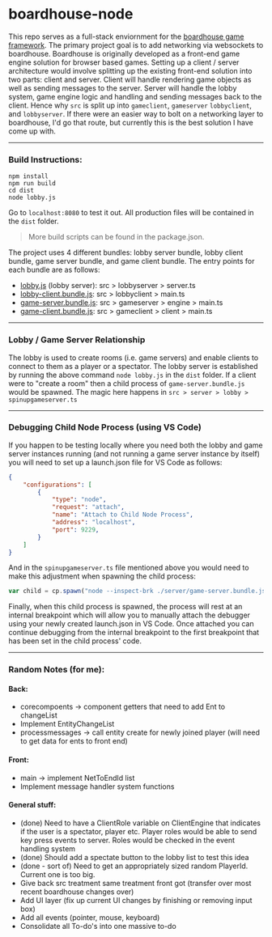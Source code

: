# boardhouse-node
This repo serves as a full-stack enviornment for the [boardhouse game framework](https://github.com/jjwall/BoardhouseTS). The primary project goal is to add networking via websockets to boardhouse. Boardhouse is originally developed as a front-end game engine solution for browser based games. Setting up a client / server architecture would involve splitting up the existing front-end solution into two parts: client and server. Client will handle rendering game objects as well as sending messages to the server. Server will handle the lobby system, game engine logic and handling and sending messages back to the client. Hence why ``src`` is split up into ``gameclient``, ``gameserver`` ``lobbyclient``, and ``lobbyserver``.  If there were an easier way to bolt on a networking layer to boardhouse, I'd go that route, but currently this is the best solution I have come up with.

___

### Build Instructions:
```
npm install
npm run build
cd dist
node lobby.js
```

Go to ``localhost:8080`` to test it out. All production files will be contained in the ``dist`` folder.

> More build scripts can be found in the package.json. 

The project uses 4 different bundles: lobby server bundle, lobby client bundle, game server bundle, and game client bundle. The entry points for each bundle are as follows:
* <u>lobby.js</u> (lobby server): src > lobbyserver > server.ts
* <u>lobby-client.bundle.js</u>: src > lobbyclient > main.ts
* <u>game-server.bundle.js</u>: src > gameserver > engine > main.ts
* <u>game-client.bundle.js</u>: src > gameclient > client > main.ts
___

### Lobby / Game Server Relationship

The lobby is used to create rooms (i.e. game servers) and enable clients to connect to them as a player or a spectator. The lobby server is established by running the above command ``node lobby.js`` in the ``dist`` folder. If a client were to "create a room" then a child process of ``game-server.bundle.js`` would be spawned. The magic here happens in ``src > server > lobby > spinupgameserver.ts``

___

### Debugging Child Node Process (using VS Code)
If you happen to be testing locally where you need both the lobby and game server instances running (and not running a game server instance by itself) you will need to set up a launch.json file for VS Code as follows:

```json
{
    "configurations": [
        {
            "type": "node",
            "request": "attach",
            "name": "Attach to Child Node Process",
            "address": "localhost",
            "port": 9229,
        }
    ]
}
```
And in the ```spinupgameserver.ts``` file mentioned above you would need to make this adjustment when spawning the child process:

```js
var child = cp.spawn("node --inspect-brk ./server/game-server.bundle.js " + port, { shell: true });
```

Finally, when this child process is spawned, the process will rest at an internal breakpoint which will allow you to manually attach the debugger using your newly created launch.json in VS Code. Once attached you can continue debugging from the internal breakpoint to the first breakpoint that has been set in the child process' code.
___

### Random Notes (for me):

#### Back:
* corecompoents -> component getters that need to add Ent to changeList
* Implement EntityChangeList
* processmessages -> call entity create for newly joined player (will need to get data for ents to front end)

#### Front:
* main -> implement NetToEndId list
* Implement message handler system functions

#### General stuff:
* (done) Need to have a ClientRole variable on ClientEngine that indicates if the user is a spectator, player etc. Player roles would be able to send key press events to server.
Roles would be checked in the event handling system
* (done) Should add a spectate button to the lobby list to test this idea
* (done - sort of) Need to get an appropriately sized random PlayerId. Current one is too big.
* Give back src treatment same treatment front got (transfer over most recent boardhouse changes over)
* Add UI layer (fix up current UI changes by finishing or removing input box)
* Add all events (pointer, mouse, keyboard)
* Consolidate all To-do's into one massive to-do
